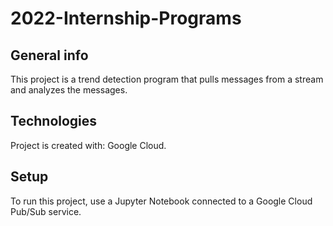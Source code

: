 # 2022-Internship-Programs

## General info
This project is a trend detection program that pulls messages from a stream and analyzes the messages.
	
## Technologies
Project is created with: Google Cloud.
	
## Setup
To run this project, use a Jupyter Notebook connected to a Google Cloud Pub/Sub service.
